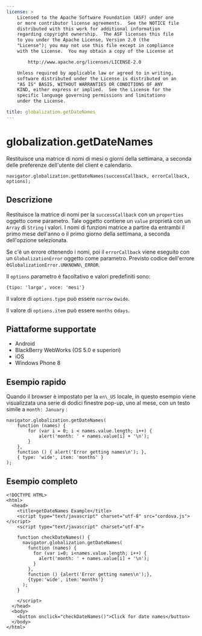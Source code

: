 ```yaml
---
license: >
    Licensed to the Apache Software Foundation (ASF) under one
    or more contributor license agreements.  See the NOTICE file
    distributed with this work for additional information
    regarding copyright ownership.  The ASF licenses this file
    to you under the Apache License, Version 2.0 (the
    "License"); you may not use this file except in compliance
    with the License.  You may obtain a copy of the License at

        http://www.apache.org/licenses/LICENSE-2.0

    Unless required by applicable law or agreed to in writing,
    software distributed under the License is distributed on an
    "AS IS" BASIS, WITHOUT WARRANTIES OR CONDITIONS OF ANY
    KIND, either express or implied.  See the License for the
    specific language governing permissions and limitations
    under the License.

title: globalization.getDateNames
---
```


# globalization.getDateNames

Restituisce una matrice di nomi di mesi o giorni della settimana, a seconda delle preferenze dell'utente del client e calendario.

    navigator.globalization.getDateNames(successCallback, errorCallback, options);
    

## Descrizione

Restituisce la matrice di nomi per la `successCallback` con un `properties` oggetto come parametro. Tale oggetto contiene un `value` proprietà con un `Array` di `String` i valori. I nomi di funzioni matrice a partire da entrambi il primo mese dell'anno o il primo giorno della settimana, a seconda dell'opzione selezionata.

Se c'è un errore ottenendo i nomi, poi il `errorCallback` viene eseguito con un `GlobalizationError` oggetto come parametro. Previsto codice dell'errore è`GlobalizationError.UNKNOWN\_ERROR`.

Il `options` parametro è facoltativo e valori predefiniti sono:

    {tipo: 'largo', voce: 'mesi'}
    

Il valore di `options.type` può essere `narrow` o`wide`.

Il valore di `options.item` può essere `months` o`days`.

## Piattaforme supportate

*   Android
*   BlackBerry WebWorks (OS 5.0 e superiori)
*   iOS
*   Windows Phone 8

## Esempio rapido

Quando il browser è impostato per la `en\_US` locale, in questo esempio viene visualizzata una serie di dodici finestre pop-up, uno al mese, con un testo simile a `month: January` :

    navigator.globalization.getDateNames(
        function (names) {
            for (var i = 0; i < names.value.length; i++) {
                alert('month: ' + names.value[i] + '\n');
            }
        },
        function () { alert('Error getting names\n'); },
        { type: 'wide', item: 'months' }
    );
    

## Esempio completo

    <!DOCTYPE HTML>
    <html>
      <head>
        <title>getDateNames Example</title>
        <script type="text/javascript" charset="utf-8" src="cordova.js"></script>
        <script type="text/javascript" charset="utf-8">
    
        function checkDateNames() {
          navigator.globalization.getDateNames(
            function (names) {
              for (var i=0; i<names.value.length; i++) {
                alert('month: ' + names.value[i] + '\n');
              }
            },
            function () {alert('Error getting names\n');},
            {type:'wide', item:'months'}
          );
        }
    
        </script>
      </head>
      <body>
        <button onclick="checkDateNames()">Click for date names</button>
      </body>
    </html>